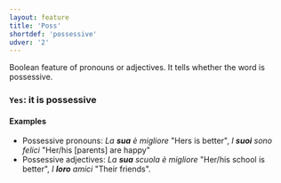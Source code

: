 ```yaml
---
layout: feature
title: 'Poss'
shortdef: 'possessive'
udver: '2'
---
```


Boolean feature of pronouns or adjectives. It tells whether the word is possessive.

### <a name="Yes">`Yes`</a>: it is possessive

#### Examples

* Possessive pronouns: _La <b>sua</b> è migliore_ "Hers is better", _I <b>suoi</b> sono felici_ "Her/his [parents] are happy"
* Possessive adjectives: _La <b>sua</b> scuola è migliore_ "Her/his school is better", _I <b>loro</b> amici_ "Their friends".

<!-- Interlanguage links updated Ne 5. května 2024, 18:20:16 CEST -->
